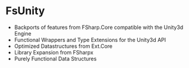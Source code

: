 # FsUnity

* Backports of features from FSharp.Core compatible with the Unity3d Engine
* Functional Wrappers and Type Extensions for the Unity3d API
* Optimized Datastructures from Ext.Core
* Library Expansion from FSharpx
* Purely Functional Data Structures
